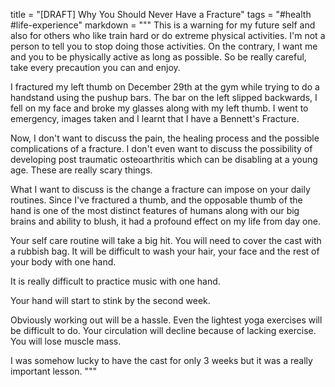 title = "[DRAFT] Why You Should Never Have a Fracture"
tags = "#health #life-experience"
markdown = """
This is a warning for my future self and also for others who like train hard or do extreme physical activities.
I'm not a person to tell you to stop doing those activities. On the contrary, I want me and you to be physically
active as long as possible. So be really careful, take every precaution you can and enjoy.

I fractured my left thumb on December 29th at the gym while trying to do a handstand using the pushup bars.
The bar on the left slipped backwards, I fell on my face and broke my glasses along with my left thumb.
I went to emergency, images taken and I learnt that I have a Bennett's Fracture.

Now, I don't want to discuss the pain, the healing process and the possible complications of a fracture.
I don't even want to discuss the possibility of developing post traumatic osteoarthritis which can be disabling at a young age.
These are really scary things.

What I want to discuss is the change a fracture can impose on your daily routines. Since I've fractured a thumb,
and the opposable thumb of the hand is one of the most distinct features of humans along with our big brains and ability to blush,
it had a profound effect on my life from day one.

Your self care routine will take a big hit. You will need to cover the cast with a rubbish bag.
It will be difficult to wash your hair, your face and the rest of your body with one hand.

It is really difficult to practice music with one hand.

Your hand will start to stink by the second week.

Obviously working out will be a hassle. Even the lightest yoga exercises will be difficult to do.
Your circulation will decline because of lacking exercise. You will lose muscle mass.

I was somehow lucky to have the cast for only 3 weeks but it was a really important lesson.
"""
